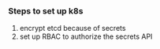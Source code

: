 ### Steps to set up k8s
1. encrypt etcd because of secrets
2. set up RBAC to authorize the secrets API